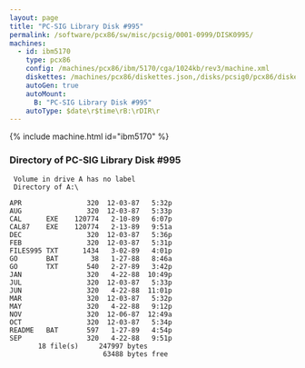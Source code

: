 ```yaml
---
layout: page
title: "PC-SIG Library Disk #995"
permalink: /software/pcx86/sw/misc/pcsig/0001-0999/DISK0995/
machines:
  - id: ibm5170
    type: pcx86
    config: /machines/pcx86/ibm/5170/cga/1024kb/rev3/machine.xml
    diskettes: /machines/pcx86/diskettes.json,/disks/pcsig0/pcx86/diskettes.json
    autoGen: true
    autoMount:
      B: "PC-SIG Library Disk #995"
    autoType: $date\r$time\rB:\rDIR\r
---
```


{% include machine.html id="ibm5170" %}

### Directory of PC-SIG Library Disk #995

     Volume in drive A has no label
     Directory of A:\

    APR                320  12-03-87   5:32p
    AUG                320  12-03-87   5:33p
    CAL      EXE    120774   2-10-89   6:07p
    CAL87    EXE    120774   2-13-89   9:51a
    DEC                320  12-03-87   5:36p
    FEB                320  12-03-87   5:31p
    FILES995 TXT      1434   3-02-89   4:01p
    GO       BAT        38   1-27-88   8:46a
    GO       TXT       540   2-27-89   3:42p
    JAN                320   4-22-88  10:49p
    JUL                320  12-03-87   5:33p
    JUN                320   4-22-88  11:01p
    MAR                320  12-03-87   5:32p
    MAY                320   4-22-88   9:12p
    NOV                320  12-06-87  12:49a
    OCT                320  12-03-87   5:34p
    README   BAT       597   1-27-89   4:54p
    SEP                320   4-22-88   9:51p
           18 file(s)     247997 bytes
                           63488 bytes free
